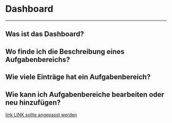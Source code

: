 # Dashboard

- - - 

## Was ist das Dashboard?

## Wo finde ich die Beschreibung eines Aufgabenbereichs?

## Wie viele Einträge hat ein Aufgabenbereich?

## Wie kann ich Aufgabenbereiche bearbeiten oder neu hinzufügen?
[link LINK sollte angepasst werden](https://fizban05.rz.tu-harburg.de/itbh/portfolio-hilfe/profil/hilfe_profil_aufgabenbereiche.html)




